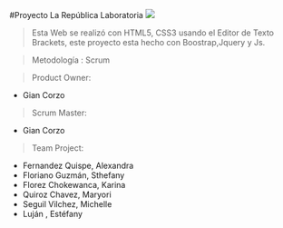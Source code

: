 #Proyecto La República Laboratoria 
![](http://4.bp.blogspot.com/-603HoLz1Dj0/VUKvLcuR_AI/AAAAAAAABDA/uPl9DzyAmPo/s1600/logo_laboratoria.png)

> Esta Web se realizó con HTML5, CSS3 usando el Editor de Texto Brackets, este proyecto esta hecho con Boostrap,Jquery y Js.

> Metodología :
  Scrum
  
> Product Owner:
 * Gian Corzo
 
> Scrum Master:
 * Gian Corzo
 
> Team Project:
 * Fernandez Quispe, Alexandra 
 * Floriano Guzmán, Sthefany 
 * Florez Chokewanca, Karina 
 * Quiroz Chavez, Maryori 
 * Seguil Vilchez, Michelle
 * Luján , Estéfany 

